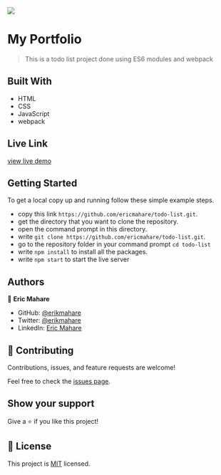 ![](https://img.shields.io/badge/Microverse-blueviolet)

# My Portfolio

> This is a todo list project done using ES6 modules and webpack

## Built With

- HTML
- CSS
- JavaScript
- webpack

## Live Link

[view live demo](https://ericmahare.github.io/todo-list/)

## Getting Started

To get a local copy up and running follow these simple example steps.

- copy this link `https://github.com/ericmahare/todo-list.git`.
- get the directory that you want to clone the repository.
- open the command prompt in this directory.
- write `git clone https://github.com/ericmahare/todo-list.git`.
- go to the repository folder in your command prompt `cd todo-list`
- write `npm install` to install all the packages.
- write `npm start` to start the live server

## Authors

👤 **Eric Mahare**

- GitHub: [@erikmahare](https://github.com/ericmahare)
- Twitter: [@erikmahare](https://twitter.com/erikmahare)
- LinkedIn: [Eric Mahare](https://www.linkedin.com/in/eric-mahare-358944183?lipi=urn%3Ali%3Apage%3Ad_flagship3_profile_view_base_contact_details%3BGc83LPvtSs%2BW8o55aCNPKw%3D%3D)


## 🤝 Contributing

Contributions, issues, and feature requests are welcome!

Feel free to check the [issues page](../../issues/).

## Show your support

Give a ⭐️ if you like this project!

## 📝 License

This project is [MIT](./MIT.md) licensed.
